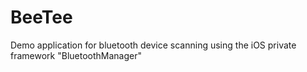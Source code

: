 BeeTee
======

Demo application for bluetooth device scanning using the iOS private framework "BluetoothManager"
